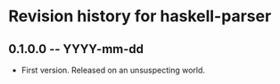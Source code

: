 # Revision history for haskell-parser

## 0.1.0.0 -- YYYY-mm-dd

* First version. Released on an unsuspecting world.
